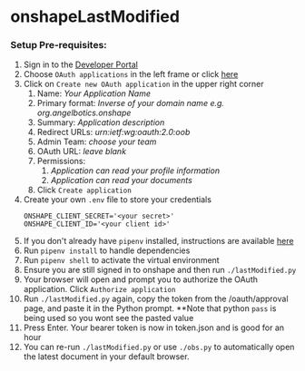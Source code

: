 # onshapeLastModified

### Setup Pre-requisites:
1. Sign in to the [Developer Portal](https://dev-portal.onshape.com/signin)
2. Choose `OAuth applications` in the left frame or click [here](https://dev-portal.onshape.com/oauthApps)
3. Click on `Create new OAuth application` in the upper right corner
    1. Name: *Your Application Name*
    2. Primary format: *Inverse of your domain name* *e.g. org.angelbotics.onshape* 
    3. Summary: *Application description*
    4. Redirect URLs: *urn:ietf:wg:oauth:2.0:oob*
    5. Admin Team: *choose your team*
    6. OAuth URL: *leave blank*
    7. Permissions:
        1. *Application can read your profile information*
        2. *Application can read your documents*
    8. Click `Create application`
4. Create your own `.env` file to store your credentials
    ```
    ONSHAPE_CLIENT_SECRET='<your secret>'
    ONSHAPE_CLIENT_ID='<your client id>'
    ```
5. If you don't already have `pipenv` installed, instructions are available [here](https://pypi.org/project/pipenv/)
6. Run `pipenv install` to handle dependencies
7. Run `pipenv shell` to activate the virtual environment
8. Ensure you are still signed in to onshape and then run `./lastModified.py`
9. Your browser will open and prompt you to authorize the OAuth application. Click `Authorize application`
10. Run `./lastModified.py` again, copy the token from the /oauth/approval page, and paste it in the Python prompt.  **Note that python `pass` is being used so you wont see the pasted value
11. Press Enter.  Your bearer token is now in token.json and is good for an hour
12. You can re-run `./lastModified.py` or use `./obs.py` to automatically open the latest document in your default browser.
